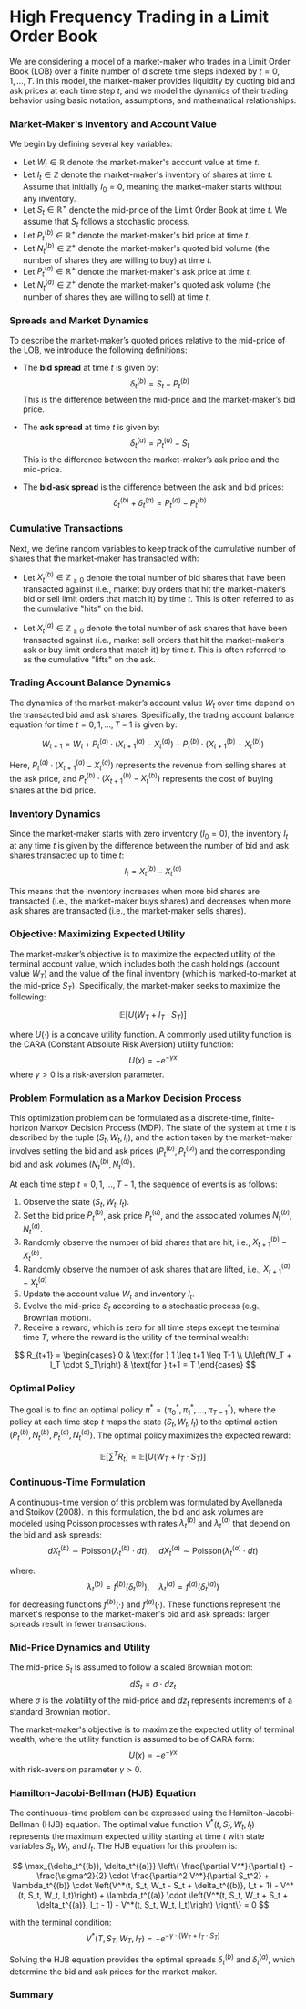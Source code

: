 # High Frequency Trading in a Limit Order Book

We are considering a model of a market-maker who trades in a Limit Order Book (LOB) over a finite number of discrete time steps indexed by $t = 0, 1, \dots, T$. In this model, the market-maker provides liquidity by quoting bid and ask prices at each time step $t$, and we model the dynamics of their trading behavior using basic notation, assumptions, and mathematical relationships.

### Market-Maker's Inventory and Account Value

We begin by defining several key variables:
- Let $W_t \in \mathbb{R}$ denote the market-maker's account value at time $t$.
- Let $I_t \in \mathbb{Z}$ denote the market-maker's inventory of shares at time $t$. Assume that initially $I_0 = 0$, meaning the market-maker starts without any inventory.
- Let $S_t \in \mathbb{R}^{+}$ denote the mid-price of the Limit Order Book at time $t$. We assume that $S_t$ follows a stochastic process.
- Let $P_t^{(b)} \in \mathbb{R}^{+}$ denote the market-maker's bid price at time $t$.
- Let $N_t^{(b)} \in \mathbb{Z}^{+}$ denote the market-maker's quoted bid volume (the number of shares they are willing to buy) at time $t$.
- Let $P_t^{(a)} \in \mathbb{R}^{+}$ denote the market-maker's ask price at time $t$.
- Let $N_t^{(a)} \in \mathbb{Z}^{+}$ denote the market-maker's quoted ask volume (the number of shares they are willing to sell) at time $t$.

### Spreads and Market Dynamics

To describe the market-maker’s quoted prices relative to the mid-price of the LOB, we introduce the following definitions:
- The **bid spread** at time $t$ is given by:
  $$
  \delta_t^{(b)} = S_t - P_t^{(b)}
  $$
  This is the difference between the mid-price and the market-maker’s bid price.
  
- The **ask spread** at time $t$ is given by:
  $$
  \delta_t^{(a)} = P_t^{(a)} - S_t
  $$
  This is the difference between the market-maker’s ask price and the mid-price.

- The **bid-ask spread** is the difference between the ask and bid prices:
  $$
  \delta_t^{(b)} + \delta_t^{(a)} = P_t^{(a)} - P_t^{(b)}
  $$

### Cumulative Transactions

Next, we define random variables to keep track of the cumulative number of shares that the market-maker has transacted with:
- Let $X_t^{(b)} \in \mathbb{Z}_{\geq 0}$ denote the total number of bid shares that have been transacted against (i.e., market buy orders that hit the market-maker’s bid or sell limit orders that match it) by time $t$. This is often referred to as the cumulative "hits" on the bid.
  
- Let $X_t^{(a)} \in \mathbb{Z}_{\geq 0}$ denote the total number of ask shares that have been transacted against (i.e., market sell orders that hit the market-maker’s ask or buy limit orders that match it) by time $t$. This is often referred to as the cumulative "lifts" on the ask.

### Trading Account Balance Dynamics

The dynamics of the market-maker’s account value $W_t$ over time depend on the transacted bid and ask shares. Specifically, the trading account balance equation for time $t = 0, 1, \dots, T-1$ is given by:

$$
W_{t+1} = W_t + P_t^{(a)} \cdot \left(X_{t+1}^{(a)} - X_t^{(a)}\right) - P_t^{(b)} \cdot \left(X_{t+1}^{(b)} - X_t^{(b)}\right)
$$

Here, $P_t^{(a)} \cdot \left(X_{t+1}^{(a)} - X_t^{(a)}\right)$ represents the revenue from selling shares at the ask price, and $P_t^{(b)} \cdot \left(X_{t+1}^{(b)} - X_t^{(b)}\right)$ represents the cost of buying shares at the bid price.

### Inventory Dynamics

Since the market-maker starts with zero inventory ($I_0 = 0$), the inventory $I_t$ at any time $t$ is given by the difference between the number of bid and ask shares transacted up to time $t$:
$$
I_t = X_t^{(b)} - X_t^{(a)}
$$

This means that the inventory increases when more bid shares are transacted (i.e., the market-maker buys shares) and decreases when more ask shares are transacted (i.e., the market-maker sells shares).

### Objective: Maximizing Expected Utility

The market-maker’s objective is to maximize the expected utility of the terminal account value, which includes both the cash holdings (account value $W_T$) and the value of the final inventory (which is marked-to-market at the mid-price $S_T$). Specifically, the market-maker seeks to maximize the following:

$$
\mathbb{E}\left[U\left(W_T + I_T \cdot S_T\right)\right]
$$

where $U(\cdot)$ is a concave utility function. A commonly used utility function is the CARA (Constant Absolute Risk Aversion) utility function:
$$
U(x) = -e^{-\gamma x}
$$
where $\gamma > 0$ is a risk-aversion parameter.

### Problem Formulation as a Markov Decision Process

This optimization problem can be formulated as a discrete-time, finite-horizon Markov Decision Process (MDP). The state of the system at time $t$ is described by the tuple $\left(S_t, W_t, I_t\right)$, and the action taken by the market-maker involves setting the bid and ask prices ($P_t^{(b)}, P_t^{(a)}$) and the corresponding bid and ask volumes ($N_t^{(b)}, N_t^{(a)}$).

At each time step $t = 0, 1, \dots, T-1$, the sequence of events is as follows:
1. Observe the state $\left(S_t, W_t, I_t\right)$.
2. Set the bid price $P_t^{(b)}$, ask price $P_t^{(a)}$, and the associated volumes $N_t^{(b)}, N_t^{(a)}$.
3. Randomly observe the number of bid shares that are hit, i.e., $X_{t+1}^{(b)} - X_t^{(b)}$.
4. Randomly observe the number of ask shares that are lifted, i.e., $X_{t+1}^{(a)} - X_t^{(a)}$.
5. Update the account value $W_t$ and inventory $I_t$.
6. Evolve the mid-price $S_t$ according to a stochastic process (e.g., Brownian motion).
7. Receive a reward, which is zero for all time steps except the terminal time $T$, where the reward is the utility of the terminal wealth:

$$
R_{t+1} = 
\begin{cases} 
0 & \text{for } 1 \leq t+1 \leq T-1 \\ 
U\left(W_T + I_T \cdot S_T\right) & \text{for } t+1 = T
\end{cases}
$$

### Optimal Policy

The goal is to find an optimal policy $\pi^* = \left(\pi_0^*, \pi_1^*, \dots, \pi_{T-1}^*\right)$, where the policy at each time step $t$ maps the state $\left(S_t, W_t, I_t\right)$ to the optimal action $\left(P_t^{(b)}, N_t^{(b)}, P_t^{(a)}, N_t^{(a)}\right)$. The optimal policy maximizes the expected reward:

$$
\mathbb{E}\left[\sum^T R_t\right] = \mathbb{E}\left[U\left(W_T + I_T \cdot S_T\right)\right]
$$

### Continuous-Time Formulation

A continuous-time version of this problem was formulated by Avellaneda and Stoikov (2008). In this formulation, the bid and ask volumes are modeled using Poisson processes with rates $\lambda_t^{(b)}$ and $\lambda_t^{(a)}$ that depend on the bid and ask spreads:
$$
dX_t^{(b)} \sim \text{Poisson}\left(\lambda_t^{(b)} \cdot dt\right), \quad dX_t^{(a)} \sim \text{Poisson}\left(\lambda_t^{(a)} \cdot dt\right)
$$

where:
$$
\lambda_t^{(b)} = f^{(b)}\left(\delta_t^{(b)}\right), \quad \lambda_t^{(a)} = f^{(a)}\left(\delta_t^{(a)}\right)
$$
for decreasing functions $f^{(b)}(\cdot)$ and $f^{(a)}(\cdot)$. These functions represent the market's response to the market-maker's bid and ask spreads: larger spreads result in fewer transactions.

### Mid-Price Dynamics and Utility

The mid-price $S_t$ is assumed to follow a scaled Brownian motion:
$$
dS_t = \sigma \cdot dz_t
$$
where $\sigma$ is the volatility of the mid-price and $dz_t$ represents increments of a standard Brownian motion.

The market-maker's objective is to maximize the expected utility of terminal wealth, where the utility function is assumed to be of CARA form:
$$
U(x) = -e^{-\gamma x}
$$
with risk-aversion parameter $\gamma > 0$.

### Hamilton-Jacobi-Bellman (HJB) Equation

The continuous-time problem can be expressed using the Hamilton-Jacobi-Bellman (HJB) equation. The optimal value function $V^*(t, S_t, W_t, I_t)$ represents the maximum expected utility starting at time $t$ with state variables $S_t$, $W_t$, and $I_t$. The HJB equation for this problem is:

$$
\max_{\delta_t^{(b)}, \delta_t^{(a)}} \left\{ \frac{\partial V^*}{\partial t} + \frac{\sigma^2}{2} \cdot \frac{\partial^2 V^*}{\partial S_t^2} + \lambda_t^{(b)} \cdot \left(V^*(t, S_t, W_t - S_t + \delta_t^{(b)}, I_t + 1) - V^*(t, S_t, W_t, I_t)\right) + \lambda_t^{(a)} \cdot \left(V^*(t, S_t, W_t + S_t + \delta_t^{(a)}, I_t - 1) - V^*(t, S_t, W_t, I_t)\right) \right\} = 0
$$

with the terminal condition:
$$
V^ *(T, S_T, W_T, I_T) = -e^{-\gamma \cdot (W_T + I_T \cdot S_T)}
$$

Solving the HJB equation provides the optimal spreads $\delta_t^{(b)}$ and $\delta_t^{(a)}$, which determine the bid and ask prices for the market-maker.

### Summary


